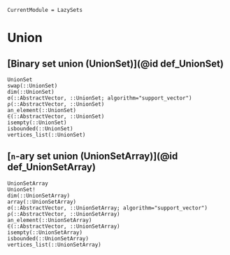 ```@meta
CurrentModule = LazySets
```

# Union

## [Binary set union (UnionSet)](@id def_UnionSet)

```@docs
UnionSet
swap(::UnionSet)
dim(::UnionSet)
σ(::AbstractVector, ::UnionSet; algorithm="support_vector")
ρ(::AbstractVector, ::UnionSet)
an_element(::UnionSet)
∈(::AbstractVector, ::UnionSet)
isempty(::UnionSet)
isbounded(::UnionSet)
vertices_list(::UnionSet)
```

## [``n``-ary set union (UnionSetArray)](@id def_UnionSetArray)

```@docs
UnionSetArray
UnionSet!
dim(::UnionSetArray)
array(::UnionSetArray)
σ(::AbstractVector, ::UnionSetArray; algorithm="support_vector")
ρ(::AbstractVector, ::UnionSetArray)
an_element(::UnionSetArray)
∈(::AbstractVector, ::UnionSetArray)
isempty(::UnionSetArray)
isbounded(::UnionSetArray)
vertices_list(::UnionSetArray)
```
